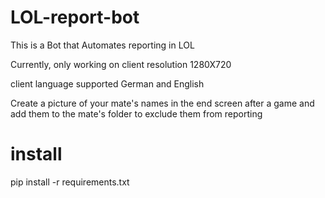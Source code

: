 # LOL-report-bot


This is a Bot that Automates reporting in LOL

Currently, only working on client resolution 1280X720 

client language supported German and English


Create a picture of your mate's names in the end screen after a game and add them to the mate's folder to exclude them from reporting


# install
pip install -r requirements.txt
